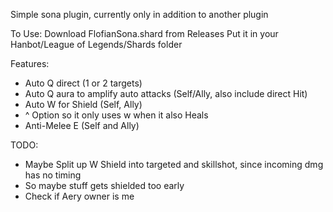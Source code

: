 Simple sona plugin, currently only in addition to another plugin

To Use:
Download FlofianSona.shard from Releases
Put it in your Hanbot/League of Legends/Shards folder


Features:
- Auto Q direct (1 or 2 targets)
- Auto Q aura to amplify auto attacks (Self/Ally, also include direct Hit)
- Auto W for Shield (Self, Ally)
- ^ Option so it only uses w when it also Heals
- Anti-Melee E (Self and Ally)

TODO:
- Maybe Split up W Shield into targeted and skillshot, since incoming dmg has no timing
- So maybe stuff gets shielded too early
- Check if Aery owner is me